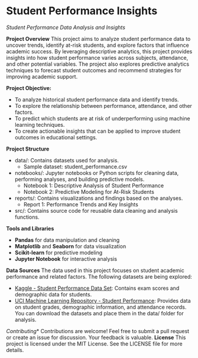 # Student Performance Insights
*Student Performance Data Analysis and Insights*

**Project Overview**
This project aims to analyze student performance data to uncover trends, identify at-risk students, and explore factors that influence academic success. By leveraging descriptive analytics, this project provides insights into how student performance varies across subjects, attendance, and other potential variables. The project also explores predictive analytics techniques to forecast student outcomes and recommend strategies for improving academic support.

**Project Objective:**
- To analyze historical student performance data and identify trends.
- To explore the relationship between performance, attendance, and other factors.
- To predict which students are at risk of underperforming using machine learning techniques.
- To create actionable insights that can be applied to improve student outcomes in educational settings.

**Project Structure**
- data/: Contains datasets used for analysis.
  + Sample dataset: student_performance.csv
- notebooks/: Jupyter notebooks or Python scripts for cleaning data, performing analyses, and building predictive models.
  + Notebook 1: Descriptive Analysis of Student Performance
  + Notebook 2: Predictive Modeling for At-Risk Students
- reports/: Contains visualizations and findings based on the analyses.
  + Report 1: Performance Trends and Key Insights
- src/: Contains source code for reusable data cleaning and analysis functions.
 
**Tools and Libraries**
- **Pandas** for data manipulation and cleaning
- **Matplotlib** and **Seaborn** for data visualization
- **Scikit-learn** for predictive modeling
- **Jupyter Notebook** for interactive analysis
  
**Data Sources**
The data used in this project focuses on student academic performance and related factors. The following datasets are being explored:

- [Kaggle - Student Performance Data Set](https://www.kaggle.com/datasets/spscientist/students-performance-in-exams): Contains exam scores and demographic data for students.
- [UCI Machine Learning Repository - Student Performance](https://archive.ics.uci.edu/ml/datasets/Student+Performance): Provides data on student grades, demographic information, and attendance records.
You can download the datasets and place them in the data/ folder for analysis.

*Contributing**
Contributions are welcome! Feel free to submit a pull request or create an issue for discussion. Your feedback is valuable.
**License**
This project is licensed under the MIT License. See the LICENSE file for more details.


